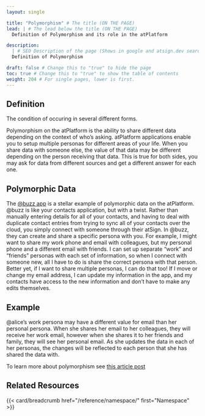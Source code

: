 ```yaml
---
layout: single

title: "Polymorphism" # The title (ON THE PAGE)
lead: | # The lead below the title (ON THE PAGE)
  Definition of Polymorphism and its role in the atPlatform

description:
  | # SEO Description of the page (Shows in google and atsign.dev search)
  Definition of Polymorphism

draft: false # Change this to "true" to hide the page
toc: true # Change this to "true" to show the table of contents
weight: 204 # For single pages, lower is first.
---
```


## Definition

The condition of occuring in several different forms.

Polymorphism on the atPlatform is the ability to share different data depending on the context of who’s asking. atPlatform applications enable you to setup multiple personas for different areas of your life. When you share data with someone else, the value of that data may be different depending on the person receiving that data. This is true for both sides, you may ask for data from different sources and get a different answer for each one.

## Polymorphic Data

The [@buzz app](https://atsign.com/apps/buzz/) is a stellar example of polymorphic data on the atPlatform. @buzz is like your contacts application, but with a twist. Rather than manually entering details for all of your contacts, and having to deal with duplicate contact entries from trying to sync all of your contacts over the cloud, you simply connect with someone through their atSign. In @buzz, they can create and share a specific persona with you. For example, I might want to share my work phone and email with colleagues, but my personal phone and a different email with friends. I can set up separate “work” and “friends” personas with each set of information, so when I connect with someone new, all I have to do is share the correct persona with that person. Better yet, if I want to share multiple personas, I can do that too! If I move or change my email address, I can update my information in the app, and my contacts have access to the new information and don’t have to make any edits themselves.

## Example

@alice’s work persona may have a different value for email than her personal persona. When she shares her email to her colleagues, they will receive her work email, however when she shares it to her friends and family, they will see her personal email. As she updates the data in each of her personas, the changes will be reflected to each person that she has shared the data with.

To learn more about polymorphism see [this article post](https://medium.com/flutter-community/building-flutter-apps-with-no-backend-9715b764a81e#67d3)

## Related Resources

{{< card/breadcrumb href="/reference/namespace/" first="Namespace" >}}
